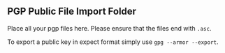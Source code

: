 PGP Public File Import Folder
-----------------------------


Place all your pgp files here. Please ensure that the files end with `.asc`.

To export a public key in expect format simply use `gpg --armor --export`.